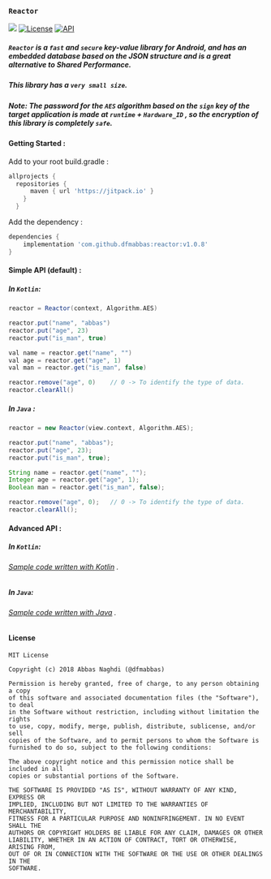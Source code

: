 ### `Reactor`
[![](https://jitpack.io/v/dfmabbas/reactor.svg)](https://jitpack.io/#dfmAbbas/reactor)
[![License](http://img.shields.io/badge/license-MIT-green.svg?style=flat)](https://github.com/dfmabbas/reactor)
[![API](https://img.shields.io/badge/API-15%2B-blue.svg?style=flat)](https://github.com/dfmabbas/reactor)



##### `Reactor` is a `fast` and `secure` key-value library for Android, and has an embedded database based on the JSON structure and is a great alternative to Shared Performance.

##### This library has a `very small size`.



##### Note: The password for the `AES` algorithm based on the `sign` key of the target application is made at `runtime` + `Hardware_ID` , so the encryption of this library is completely `safe`.



#### Getting Started :

Add to your root build.gradle :

```Groovy
allprojects {
  repositories {
      maven { url 'https://jitpack.io' }
    }
  }
```

Add the dependency :
```Groovy
dependencies {
    implementation 'com.github.dfmabbas:reactor:v1.0.8'
}
```



#### Simple API (default) :

##### In `Kotlin`:
```Groovy
reactor = Reactor(context, Algorithm.AES)                                 

reactor.put("name", "abbas")
reactor.put("age", 23)
reactor.put("is_man", true)

val name = reactor.get("name", "")
val age = reactor.get("age", 1)
val man = reactor.get("is_man", false)

reactor.remove("age", 0)	// 0 -> To identify the type of data.
reactor.clearAll()

```

##### In `Java` :
```Groovy
reactor = new Reactor(view.context, Algorithm.AES);

reactor.put("name", "abbas");
reactor.put("age", 23);
reactor.put("is_man", true);

String name = reactor.get("name", "");
Integer age = reactor.get("age", 1);
Boolean man = reactor.get("is_man", false);

reactor.remove("age", 0);	// 0 -> To identify the type of data.
reactor.clearAll();
```



#### Advanced API :

##### In `Kotlin`:
###### [Sample code written with Kotlin](sample/src/main/java/com/dfmabbas/sample/KotlinSample.kt) .

##### In `Java`:
###### [Sample code written with Java](sample/src/main/java/com/dfmabbas/sample/JavaSample.java) .



#### License

    MIT License
    
    Copyright (c) 2018 Abbas Naghdi (@dfmabbas)
    
    Permission is hereby granted, free of charge, to any person obtaining a copy
    of this software and associated documentation files (the "Software"), to deal
    in the Software without restriction, including without limitation the rights
    to use, copy, modify, merge, publish, distribute, sublicense, and/or sell
    copies of the Software, and to permit persons to whom the Software is
    furnished to do so, subject to the following conditions:
    
    The above copyright notice and this permission notice shall be included in all
    copies or substantial portions of the Software.
    
    THE SOFTWARE IS PROVIDED "AS IS", WITHOUT WARRANTY OF ANY KIND, EXPRESS OR
    IMPLIED, INCLUDING BUT NOT LIMITED TO THE WARRANTIES OF MERCHANTABILITY,
    FITNESS FOR A PARTICULAR PURPOSE AND NONINFRINGEMENT. IN NO EVENT SHALL THE
    AUTHORS OR COPYRIGHT HOLDERS BE LIABLE FOR ANY CLAIM, DAMAGES OR OTHER
    LIABILITY, WHETHER IN AN ACTION OF CONTRACT, TORT OR OTHERWISE, ARISING FROM,
    OUT OF OR IN CONNECTION WITH THE SOFTWARE OR THE USE OR OTHER DEALINGS IN THE
    SOFTWARE.

